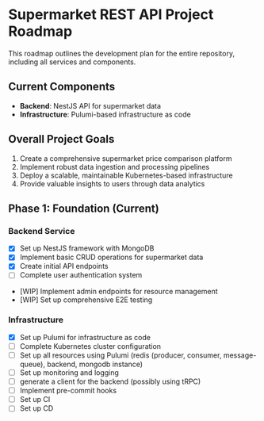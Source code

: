 # Supermarket REST API Project Roadmap

This roadmap outlines the development plan for the entire repository, including all services and components.

## Current Components

- **Backend**: NestJS API for supermarket data
- **Infrastructure**: Pulumi-based infrastructure as code

## Overall Project Goals

1. Create a comprehensive supermarket price comparison platform
2. Implement robust data ingestion and processing pipelines
3. Deploy a scalable, maintainable Kubernetes-based infrastructure
4. Provide valuable insights to users through data analytics

## Phase 1: Foundation (Current)

### Backend Service
- [x] Set up NestJS framework with MongoDB
- [x] Implement basic CRUD operations for supermarket data
- [x] Create initial API endpoints
- [ ] Complete user authentication system
- [WIP] Implement admin endpoints for resource management
- [WIP] Set up comprehensive E2E testing

### Infrastructure
- [x] Set up Pulumi for infrastructure as code
- [ ] Complete Kubernetes cluster configuration
- [ ] Set up all resources using Pulumi (redis (producer, consumer, message-queue), backend, mongodb instance)
- [ ] Set up monitoring and logging
- [ ] generate a client for the backend (possibly using tRPC)
- [ ] Implement pre-commit hooks
- [ ] Set up CI
- [ ] Set up CD
